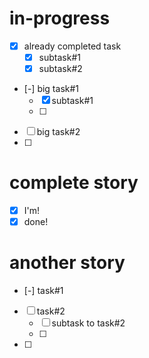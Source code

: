 # in-progress
- [x] already completed task
    - [x] subtask#1
    - [x] subtask#2
- [-] big task#1
    - [x] subtask#1
    - [ ] 
- [ ] big task#2
- [ ] 

# complete story
- [x] I'm!
- [x] done!

# another story
- [-] task#1
- [ ] task#2
    - [ ] subtask to task#2
    - [ ]  
- [ ] 
